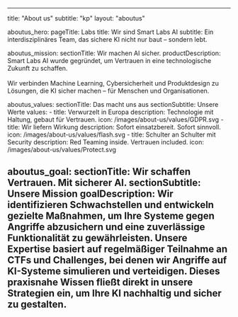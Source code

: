 
---
title: "About us"
subtitle: "kp"
layout: "aboutus"

aboutus_hero:
  pageTitle: Labs
  title: Wir sind Smart Labs AI
  subtitle: Ein interdisziplinäres Team, das sichere KI nicht nur baut – sondern lebt.

aboutus_mission:
  sectionTitle: Wir machen AI sicher.
  productDescription: Smart Labs AI wurde gegründet, um Vertrauen in eine technologische Zukunft zu schaffen. <br><br> Wir verbinden Machine Learning, Cybersicherheit und Produktdesign zu Lösungen, die KI sicher machen – für Menschen und Organisationen.

aboutus_values:
  sectionTitle: Das macht uns aus
  sectionSubtitle: Unsere Werte
  values:
    - title: Verwurzelt in Europa
      description: Technologie mit Haltung, gebaut für Vertrauen.
      icon: /images/about-us/values/GDPR.svg
    - title: Wir liefern Wirkung
      description: Sofort einsatzbereit. Sofort sinnvoll.
      icon: /images/about-us/values/flash.svg
    - title: Schulter an Schulter mit Security
      description: Red Teaming inside. Vertrauen included.
      icon: /images/about-us/values/Protect.svg

aboutus_goal:
  sectionTitle: Wir schaffen Vertrauen. Mit sicherer AI.
  sectionSubtitle: Unsere Mission
  goalDescription: Wir identifizieren Schwachstellen und entwickeln <b>gezielte Maßnahmen</b>, um Ihre Systeme gegen Angriffe abzusichern und eine zuverlässige Funktionalität zu gewährleisten. Unsere Expertise basiert auf regelmäßiger Teilnahme an <b>CTFs</b> und <b>Challenges</b>, bei denen wir Angriffe auf KI-Systeme simulieren und verteidigen. Dieses praxisnahe Wissen fließt direkt in unsere Strategien ein, um Ihre KI nachhaltig und sicher zu gestalten.
--- 